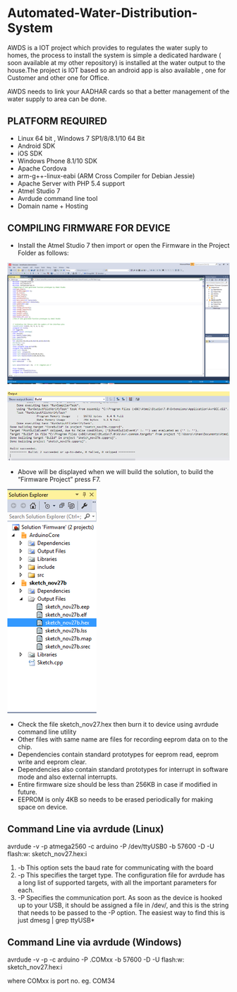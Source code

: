 # Automated-Water-Distribution-System

AWDS is a IOT project which provides to regulates the water suply to homes, the process to install the system is simple a dedicated hardware ( soon available at my other repository)  is installed at the water output to the house.The project is IOT based so an android app is also available , one for Customer and other one for Office.

AWDS needs to link your AADHAR cards so that a better management of the water supply to area can be done.


## PLATFORM REQUIRED
* Linux 64 bit , Windows 7 SP1/8/8.1/10 64 Bit
* Android SDK
* iOS SDK
* Windows Phone 8.1/10 SDK
* Apache Cordova
* arm-g++-linux-eabi (ARM Cross Compiler for Debian Jessie)
* Apache Server with PHP 5.4 support
* Atmel Studio 7
* Avrdude command line tool
* Domain name + Hosting

## COMPILING FIRMWARE FOR DEVICE 
* Install the Atmel Studio 7 then import or open the Firmware in the Project Folder as follows:

![Atmel Studio](/screenshots/atmel_studio.png) 

![compilation successfull](/screenshots/compile_success.png)

* Above will be displayed when we will build the solution, to build the “Firmware Project” press F7.

![tree](/screenshots/file_tree.png)

* Check the file sketch_nov27.hex then burn it to device using avrdude command line utility
* Other files with same name are files for recording eeprom data on to the chip.
* Dependencies contain standard prototypes for eeprom read, eeprom write and eeprom clear.
* Dependencies also contain standard prototypes for interrupt in software mode and also external interrupts.
* Entire firmware size should be less than 256KB in case if modified in future.
* EEPROM is only 4KB so needs to be erased periodically for making space on device.


 
## Command Line via avrdude (Linux)

avrdude -v -p atmega2560 -c arduino -P /dev/ttyUSB0 -b 57600 -D -U flash:w: sketch_nov27.hex:i

1. -b This option sets the baud rate for communicating with the board
2. -p This specifies the target type. The configuration file for avrdude has a long list of supported targets, with all the important parameters for each. 
3. -P Specifies the communication port. As soon as the device is hooked up to your USB, it should be assigned a file in /dev/, and this is the string that needs to be passed to the -P option. The easiest way to find this is just
dmesg | grep ttyUSB*

## Command Line via avrdude (Windows)

avrdude -v -p -c arduino -P .COMxx -b 57600 -D -U flash:w: sketch_nov27.hex:i

where COMxx is port no. eg. COM34
